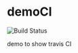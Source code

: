 # demoCI
![Build Status](https://travis-ci.com/hsthirumalesh/demoCI.svg?branch=dummy)

demo to show travis CI
